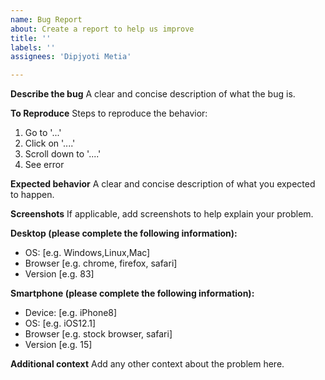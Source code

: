 ```yaml
---
name: Bug Report
about: Create a report to help us improve
title: ''
labels: ''
assignees: 'Dipjyoti Metia'

---
```


**Describe the bug**
A clear and concise description of what the bug is.

**To Reproduce**
Steps to reproduce the behavior:
1. Go to '...'
2. Click on '....'
3. Scroll down to '....'
4. See error

**Expected behavior**
A clear and concise description of what you expected to happen.

**Screenshots**
If applicable, add screenshots to help explain your problem.

**Desktop (please complete the following information):**
 - OS: [e.g. Windows,Linux,Mac]
 - Browser [e.g. chrome, firefox, safari]
 - Version [e.g. 83]

**Smartphone (please complete the following information):**
 - Device: [e.g. iPhone8]
 - OS: [e.g. iOS12.1]
 - Browser [e.g. stock browser, safari]
 - Version [e.g. 15]

**Additional context**
Add any other context about the problem here.
